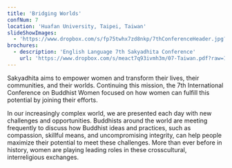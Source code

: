 ```yaml
---
title: 'Bridging Worlds'
confNum: 7
location: 'Huafan University, Taipei, Taiwan'
slideShowImages:
  - 'https://www.dropbox.com/s/fp75twhx7zd8nkp/7thConferenceHeader.jpg?raw=1'
brochures:
  - description: 'English Language 7th Sakyadhita Conference'
    url: 'https://www.dropbox.com/s/meact7q93ivmh3m/07-Taiwan.pdf?raw=1'
---
```


Sakyadhita aims to empower women and transform their lives, their communities, and their worlds. Continuing this mission, the 7th International Conference on Buddhist Women focused on how women can fulfill this potential by joining their efforts.

In our increasingly complex world, we are presented each day with new challenges and opportunities. Buddhists around the world are meeting frequently to discuss how Buddhist ideas and practices, such as compassion, skillful means, and uncompromising integrity, can help people maximize their potential to meet these challenges. More than ever before in history, women are playing leading roles in these crosscultural, interreligious exchanges.
